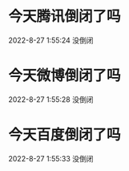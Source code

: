 # 今天腾讯倒闭了吗

2022-8-27 1:55:24 没倒闭

# 今天微博倒闭了吗

2022-8-27 1:55:28 没倒闭

# 今天百度倒闭了吗

2022-8-27 1:55:33 没倒闭

